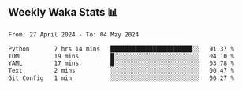 ## Weekly Waka Stats 📊
<!--START_SECTION:waka-->

```txt
From: 27 April 2024 - To: 04 May 2024

Python       7 hrs 14 mins   ███████████████████████░░   91.37 %
TOML         19 mins         █░░░░░░░░░░░░░░░░░░░░░░░░   04.10 %
YAML         17 mins         █░░░░░░░░░░░░░░░░░░░░░░░░   03.78 %
Text         2 mins          ░░░░░░░░░░░░░░░░░░░░░░░░░   00.47 %
Git Config   1 min           ░░░░░░░░░░░░░░░░░░░░░░░░░   00.27 %
```

<!--END_SECTION:waka-->

<!--

Here are some ideas to get you started:

- 🔭 I’m currently working on (way to add branches committed on)
- 🌱 I’m currently learning Web Frameworks and Machine Learning! (Lisp, JS (react & angular), Python, and __)
- 💬 Ask me about ...
- 📫 How to reach me: 
- 😄 Pronouns: He/Him/His
- ⚡ Fun fact: ...

that-recsys-lab
-->
